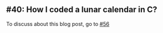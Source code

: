## #40: How I coded a lunar calendar in C?

To discuss about this blog post, go to [#56](https://github.com/ngxson/blog-comments/issues/56)

<!-- {"issue":56} -->